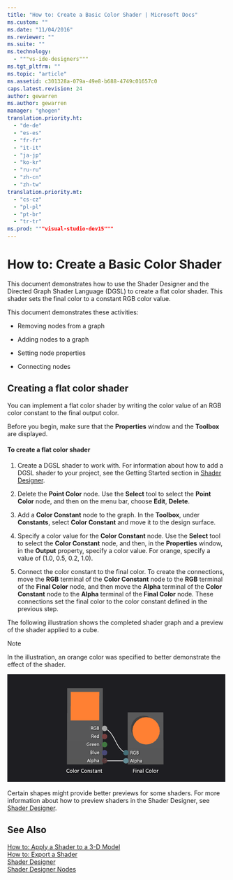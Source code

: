 ```yaml
---
title: "How to: Create a Basic Color Shader | Microsoft Docs"
ms.custom: ""
ms.date: "11/04/2016"
ms.reviewer: ""
ms.suite: ""
ms.technology: 
  - """vs-ide-designers"""
ms.tgt_pltfrm: ""
ms.topic: "article"
ms.assetid: c301328a-079a-49e8-b688-4749c01657c0
caps.latest.revision: 24
author: gewarren
ms.author: gewarren
manager: "ghogen"
translation.priority.ht: 
  - "de-de"
  - "es-es"
  - "fr-fr"
  - "it-it"
  - "ja-jp"
  - "ko-kr"
  - "ru-ru"
  - "zh-cn"
  - "zh-tw"
translation.priority.mt: 
  - "cs-cz"
  - "pl-pl"
  - "pt-br"
  - "tr-tr"
ms.prod: """visual-studio-dev15"""
---
```

# How to: Create a Basic Color Shader
This document demonstrates how to use the Shader Designer and the Directed Graph Shader Language (DGSL) to create a flat color shader. This shader sets the final color to a constant RGB color value.  
  
 This document demonstrates these activities:  
  
-   Removing nodes from a graph  
  
-   Adding nodes to a graph  
  
-   Setting node properties  
  
-   Connecting nodes  
  
## Creating a flat color shader  
 You can implement a flat color shader by writing the color value of an RGB color constant to the final output color.  
  
 Before you begin, make sure that the **Properties** window and the **Toolbox** are displayed.  
  
#### To create a flat color shader  
  
1.  Create a DGSL shader to work with. For information about how to add a DGSL shader to your project, see the Getting Started section in [Shader Designer](../designers/shader-designer.md).  
  
2.  Delete the **Point Color** node. Use the **Select** tool to select the **Point Color** node, and then on the menu bar, choose **Edit**, **Delete**.  
  
3.  Add a **Color Constant** node to the graph. In the **Toolbox**, under **Constants**, select **Color Constant** and move it to the design surface.  
  
4.  Specify a color value for the **Color Constant** node. Use the **Select** tool to select the **Color Constant** node, and then, in the **Properties** window, in the **Output** property, specify a color value. For orange, specify a value of (1.0, 0.5, 0.2, 1.0).  
  
5.  Connect the color constant to the final color. To create the connections, move the **RGB** terminal of the **Color Constant** node to the **RGB** terminal of the **Final Color** node, and then move the **Alpha** terminal of the **Color Constant** node to the **Alpha** terminal of the **Final Color** node. These connections set the final color to the color constant defined in the previous step.  
  
 The following illustration shows the completed shader graph and a preview of the shader applied to a cube.  
  
> [!NOTE]
>  In the illustration, an orange color was specified to better demonstrate the effect of the shader.  
  
 ![Shader graph and its result on a 3&#45;D model](../designers/media/digit-flat-color-effect.png "Digit-Flat-Color-Effect")  
  
 Certain shapes might provide better previews for some shaders. For more information about how to preview shaders in the Shader Designer, see [Shader Designer](../designers/shader-designer.md).  
  
## See Also  
 [How to: Apply a Shader to a 3-D Model](../designers/how-to-apply-a-shader-to-a-3-d-model.md)   
 [How to: Export a Shader](../designers/how-to-export-a-shader.md)   
 [Shader Designer](../designers/shader-designer.md)   
 [Shader Designer Nodes](../designers/shader-designer-nodes.md)